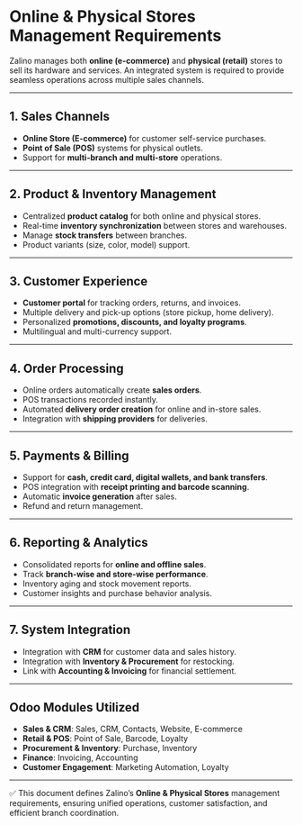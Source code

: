 # Online & Physical Stores Management Requirements

Zalino manages both **online (e-commerce)** and **physical (retail)** stores to sell its hardware and services. An integrated system is required to provide seamless operations across multiple sales channels.

---

## 1. Sales Channels
- **Online Store (E-commerce)** for customer self-service purchases.  
- **Point of Sale (POS)** systems for physical outlets.  
- Support for **multi-branch and multi-store** operations.  

---

## 2. Product & Inventory Management
- Centralized **product catalog** for both online and physical stores.  
- Real-time **inventory synchronization** between stores and warehouses.  
- Manage **stock transfers** between branches.  
- Product variants (size, color, model) support.  

---

## 3. Customer Experience
- **Customer portal** for tracking orders, returns, and invoices.  
- Multiple delivery and pick-up options (store pickup, home delivery).  
- Personalized **promotions, discounts, and loyalty programs**.  
- Multilingual and multi-currency support.  

---

## 4. Order Processing
- Online orders automatically create **sales orders**.  
- POS transactions recorded instantly.  
- Automated **delivery order creation** for online and in-store sales.  
- Integration with **shipping providers** for deliveries.  

---

## 5. Payments & Billing
- Support for **cash, credit card, digital wallets, and bank transfers**.  
- POS integration with **receipt printing and barcode scanning**.  
- Automatic **invoice generation** after sales.  
- Refund and return management.  

---

## 6. Reporting & Analytics
- Consolidated reports for **online and offline sales**.  
- Track **branch-wise and store-wise performance**.  
- Inventory aging and stock movement reports.  
- Customer insights and purchase behavior analysis.  

---

## 7. System Integration
- Integration with **CRM** for customer data and sales history.  
- Integration with **Inventory & Procurement** for restocking.  
- Link with **Accounting & Invoicing** for financial settlement.  

---

## Odoo Modules Utilized
- **Sales & CRM**: Sales, CRM, Contacts, Website, E-commerce  
- **Retail & POS**: Point of Sale, Barcode, Loyalty  
- **Procurement & Inventory**: Purchase, Inventory  
- **Finance**: Invoicing, Accounting  
- **Customer Engagement**: Marketing Automation, Loyalty  

---

✅ This document defines Zalino’s **Online & Physical Stores** management requirements, ensuring unified operations, customer satisfaction, and efficient branch coordination.
